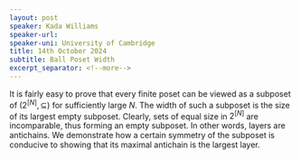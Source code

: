 ```yaml
---
layout: post
speaker: Kada Williams
speaker-url:
speaker-uni: University of Cambridge
title: 14th October 2024
subtitle: Ball Poset Width
excerpt_separator: <!--more-->
---
```

It is fairly easy to prove that every finite poset can be viewed as a subposet of $(2^{[N]},\subseteq)$ for sufficiently large $N$. The width of such a subposet is the size of its largest empty subposet. Clearly, sets of equal size in $2^{[N]}$ are incomparable, thus forming an empty subposet. In other words, layers are antichains. We demonstrate how a certain symmetry of the subposet is conducive to showing that its maximal antichain is the largest layer.
<!--more-->

